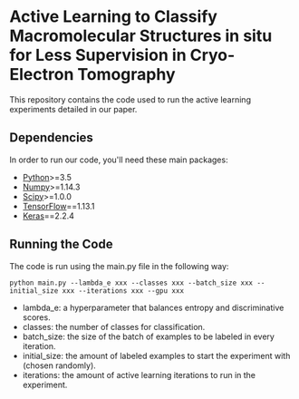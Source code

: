 # Active Learning to Classify Macromolecular Structures in situ for Less Supervision in Cryo-Electron Tomography

This repository contains the code used to run the active learning experiments detailed in our paper.

## Dependencies

In order to run our code, you'll need these main packages:

- [Python](https://www.python.org/)>=3.5
- [Numpy](http://www.numpy.org/)>=1.14.3
- [Scipy](https://www.scipy.org/)>=1.0.0
- [TensorFlow](https://www.tensorflow.org/)==1.13.1
- [Keras](https://keras.io/)==2.2.4

## Running the Code

The code is run using the main.py file in the following way:

    python main.py --lambda_e xxx --classes xxx --batch_size xxx --initial_size xxx --iterations xxx --gpu xxx

- lambda_e: a hyperparameter that balances entropy and discriminative scores.
- classes: the number of classes for classification.
- batch_size: the size of the batch of examples to be labeled in every iteration.
- initial_size: the amount of labeled examples to start the experiment with (chosen randomly).
- iterations: the amount of active learning iterations to run in the experiment.

